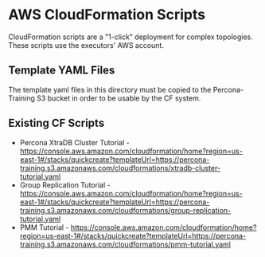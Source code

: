 # AWS CloudFormation Scripts

CloudFormation scripts are a "1-click" deployment for complex topologies. These scripts use the executors' AWS account.

## Template YAML Files

The template yaml files in this directory must be copied to the Percona-Training S3 bucket in order to be usable by the CF system.

## Existing CF Scripts

* Percona XtraDB Cluster Tutorial - https://console.aws.amazon.com/cloudformation/home?region=us-east-1#/stacks/quickcreate?templateUrl=https://percona-training.s3.amazonaws.com/cloudformations/xtradb-cluster-tutorial.yaml
* Group Replication Tutorial - https://console.aws.amazon.com/cloudformation/home?region=us-east-1#/stacks/quickcreate?templateUrl=https://percona-training.s3.amazonaws.com/cloudformations/group-replication-tutorial.yaml
* PMM Tutorial - https://console.aws.amazon.com/cloudformation/home?region=us-east-1#/stacks/quickcreate?templateUrl=https://percona-training.s3.amazonaws.com/cloudformations/pmm-tutorial.yaml
